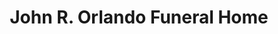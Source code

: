 ---
title: "John R. Orlando Funeral Home"
url: /erie/john-r-orlando-funeral-home/
shop: Bestattungen
---